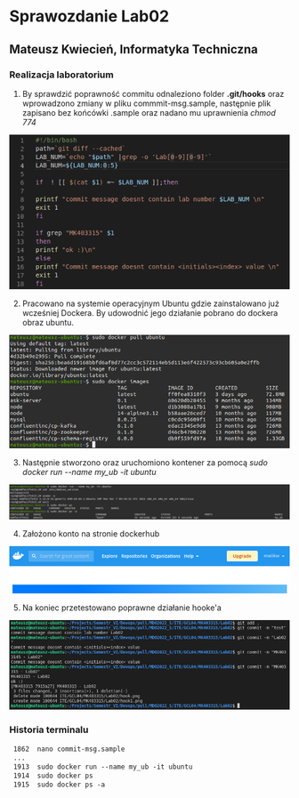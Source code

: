 # Sprawozdanie Lab02
## Mateusz Kwiecień, Informatyka Techniczna 
### Realizacja laboratorium

1. By sprawdzić poprawność commitu odnaleziono folder **.git/hooks** oraz wprowadzono zmiany w pliku commmit-msg.sample, następnie plik zapisano bez końcówki .sample oraz nadano mu uprawnienia *chmod 774*

![hook](hook1.png)

2. Pracowano na systemie operacyjnym Ubuntu gdzie zainstalowano już wcześniej Dockera. By udowodnić jego działanie pobrano do dockera obraz ubuntu.

![pull ubuntu](dockerPullUbuntu.png)

3. Następnie stworzono oraz uruchomiono kontener za pomocą *sudo docker run --name my_ub -it ubuntu*

![docker ubuntu container](dockerContainer.png)

4. Założono konto na stronie dockerhub

![dockerhub](dockerhub.png)

5. Na koniec przetestowano poprawne działanie hooke'a

![test](test.png)

### Historia terminalu
```
 1862  nano commit-msg.sample
 ...
 1913  sudo docker run --name my_ub -it ubuntu
 1914  sudo docker ps
 1915  sudo docker ps -a
 
```
